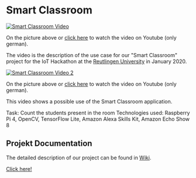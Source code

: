 # Smart Classroom 
[![Smart Classroom Video](/Bilder/1.%20Einleitung/mss-video.jpg)](https://www.youtube.com/watch?v=LWIsHo5xbl8 "Video auf Youtube abspielen")

On the picture above or [click here](https://www.youtube.com/watch?v=LWIsHo5xbl8) to watch the video on Youtube (only german).

The video is the description of the use case for our "Smart Classroom" project for the IoT Hackathon at the [Reutlingen University](https://inf.reutlingen-university.de) in January 2020.


[![Smart Classroom Video 2](/Bilder/1.%20Einleitung/rp-video.png)](https://www.youtube.com/watch?v=c-ecEOi3SvM "Video auf Youtube abspielen")

On the picture above or [click here](https://www.youtube.com/watch?v=c-ecEOi3SvM) to watch the video on Youtube (only german).

This video shows a possible use of the Smart Classroom application.

Task: Count the students present in the room
Technologies used: Raspberry Pi 4, OpenCV, TensorFlow Lite, Amazon Alexa Skills Kit, Amazon Echo Show 8

## Projekt Documentation
The detailed description of our project can be found in [Wiki](../../wiki).

[Click here!](../../wiki)
